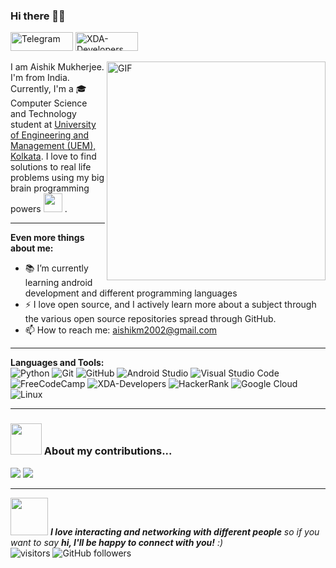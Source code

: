 ### Hi there 👋🏻

<a href="https://https://t.me/AISHIK999/" title="Telegram">
<img src="https://img.shields.io/badge/Chat%20on-Telegram-brightgreen.svg)" alt="Telegram"  width="100" height="30"></a>

<a href="https://forum.xda-developers.com/m/aishik999.11737149/" title="XDA-Developers">
<img src="https://img.shields.io/badge/XDA--Developers-%23AC6E2F.svg?style=for-the-badge&logo=XDA-Developers&logoColor=white" alt="XDA-Developers"  width="100" height="30"></a>

<p>
<img align="right" alt="GIF" src="https://cdna.artstation.com/p/assets/images/images/033/360/764/original/metin-seven-metin-seven-3d-animated-gif-animation-computer-work-night.gif?1609327662" width="350" height="350"/>
I am Aishik Mukherjee. I'm from India. Currently, I'm a 🎓 Computer Science and Technology student at <a href="https://uem.edu.in/uem-kolkata/">University of Engineering and Management (UEM), Kolkata</a>. I love to find solutions to real life problems using my big brain programming powers <img src="https://media.giphy.com/media/WUlplcMpOCEmTGBtBW/giphy.gif" width="30" > .
</p>

---
**Even more things about me:**

- 📚 I’m currently learning android development and different programming languages
- ⚡️ I love open source, and I actively learn more about a subject through the various open source repositories spread through GitHub.
- 📫 How to reach me: aishikm2002@gmail.com

---

**Languages and Tools:**  
![Python](https://img.shields.io/badge/-Python-FFD43B?style=flat-square&logo=Python "Python")
![Git](https://img.shields.io/badge/-Git-black?style=flat-square&logo=git "Git")
![GitHub](https://img.shields.io/badge/-GitHub-181717?style=flat-square&logo=github "GitHub")
![Android Studio](https://img.shields.io/badge/Android%20Studio-3DDC84.svg?style=for-the-badge&logo=android-studio&logoColor=white)
![Visual Studio Code](https://img.shields.io/badge/VisualStudioCode-0078d7.svg?style=for-the-badge&logo=visual-studio-code&logoColor=white)
![FreeCodeCamp](https://img.shields.io/badge/Freecodecamp-%23123.svg?&style=for-the-badge&logo=freecodecamp&logoColor=green)
![XDA-Developers](https://img.shields.io/badge/XDA--Developers-%23AC6E2F.svg?style=for-the-badge&logo=XDA-Developers&logoColor=white)
![HackerRank](https://img.shields.io/badge/-Hackerrank-2EC866?style=for-the-badge&logo=HackerRank&logoColor=white)
![Google Cloud](https://img.shields.io/badge/GoogleCloud-%234285F4.svg?style=for-the-badge&logo=google-cloud&logoColor=white)
![Linux](https://img.shields.io/badge/Linux-FCC624?style=for-the-badge&logo=linux&logoColor=black)

---

### <img src="https://media.giphy.com/media/VgCDAzcKvsR6OM0uWg/giphy.gif" width="50"> About my contributions...

<img  src="https://github-readme-stats.vercel.app/api?username=AISHIK999&&show_icons=true"/>
<img  src="https://github-readme-stats.vercel.app/api/top-langs/?username=AISHIK999&&show_icons=true"/>

---

<img src="https://media.giphy.com/media/LnQjpWaON8nhr21vNW/giphy.gif" width="60"> <em><b>I love interacting and networking with different people</b> so if you want to say <b>hi, I'll be happy to connect with you!</b> :)</em><br/>
![visitors](https://visitor-badge.laobi.icu/badge?page_id=AISHIK999.AISHIK999)
![GitHub followers](https://img.shields.io/github/followers/AISHIK999?label=Follow&style=plastic)